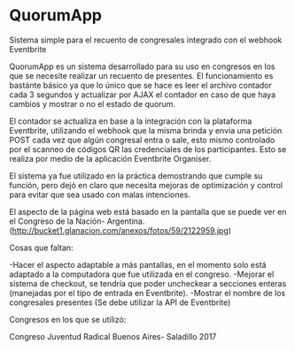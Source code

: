 # QuorumApp


Sistema simple para el recuento de congresales integrado con el webhook Eventbrite


QuorumApp es un sistema desarrollado para su uso en congresos en los que se necesite realizar un recuento de presentes.
El funcionamiento es bastánte básico ya que lo único que se hace es leer el archivo contador cada 3 segundos y actualizar por AJAX
el contador en caso de que haya cambios y mostrar o no el estado de quorum.

El contador se actualiza en base a la integración con la plataforma Eventbrite, utilizando el webhook que la misma brinda y envia una 
petición POST cada vez que algún congresal entra o sale, esto mismo controlado por el scanneo de códigos QR las credenciales de los 
participantes. Esto se realiza por medio de la aplicación Eventbrite Organiser.

El sistema ya fue utilizado en la práctica demostrando que cumple su función, pero dejó en claro que necesita mejoras de optimización
y control para evitar que sea usado con malas intenciones.

El aspecto de la página web está basado en la pantalla que se puede ver en el Congreso de la Nación- Argentina.
(http://bucket1.glanacion.com/anexos/fotos/59/2122959.jpg)


Cosas que faltan:

-Hacer el aspecto adaptable a más pantallas, en el momento solo está adaptado a la computadora que fue utilizada en el congreso.
-Mejorar el sistema de checkout, se tendría que poder uncheckear a secciones enteras (manejadas por el tipo de entrada en Eventbrite).
-Mostrar el nombre de los congresales presentes (Se debe utilizar la API de Eventbrite)



Congresos en los que se utilizó:

Congreso Juventud Radical Buenos Aires- Saladillo 2017
